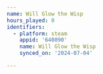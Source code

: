 ```yaml
---
name: Will Glow the Wisp
hours_played: 0
identifiers:
  - platform: steam
    appid: '640890'
    name: Will Glow the Wisp
    synced_on: '2024-07-04'

---
```

